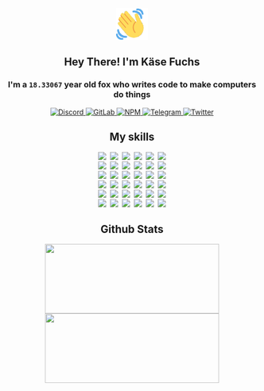 <div><p align=center><img src=./resources/images/wave.gif width=64px height=64px></p><h2 align=center>Hey There! I'm Käse Fuchs</h2><h3 align=center>I'm a <code>18.33067</code> year old fox who writes code to make computers do things</h3><p align=center><a href=https://discord.com/users/507526681125322772><img alt=Discord src="https://img.shields.io/badge/Discord-5865F2?logo=discord&logoColor=white&style=flat-square#036e643a555e38647d8e9ee20e7ea9d4"> </a><a href=https://gitlab.com/kasefuchs><img alt=GitLab src="https://img.shields.io/badge/GitLab-330F63?logo=gitlab&logoColor=white&style=flat-square#036e643a555e38647d8e9ee20e7ea9d4"> </a><a href=https://npmjs.com/~kasefuchs><img alt=NPM src="https://img.shields.io/badge/NPM-CB3837?logo=npm&logoColor=white&style=flat-square#036e643a555e38647d8e9ee20e7ea9d4"> </a><a href=https://t.me/kasefuchs><img alt=Telegram src="https://img.shields.io/badge/Telegram-2CA5E0?logo=telegram&logoColor=white&style=flat-square#036e643a555e38647d8e9ee20e7ea9d4"> </a><a href=https://twitter.com/kasefuchs><img alt=Twitter src="https://img.shields.io/badge/Twitter-1DA1F2?logo=twitter&logoColor=white&style=flat-square#036e643a555e38647d8e9ee20e7ea9d4"></a></p><h2 align=center>My skills</h2><p align=center><a href=https://aws.amazon.com/ ><picture><source srcset="https://skillicons.dev/icons?i=aws&theme=dark#036e643a555e38647d8e9ee20e7ea9d4" media="(prefers-color-scheme: dark)"><source srcset="https://skillicons.dev/icons?i=aws&theme=light#036e643a555e38647d8e9ee20e7ea9d4" media="(prefers-color-scheme: light), (prefers-color-scheme: no-preference)"><img src="https://skillicons.dev/icons?i=aws&theme=light#036e643a555e38647d8e9ee20e7ea9d4"></picture></a>&nbsp;&nbsp;<a href=https://en.wikipedia.org/wiki/Bash_(Unix_shell)><picture><source srcset="https://skillicons.dev/icons?i=bash&theme=dark#036e643a555e38647d8e9ee20e7ea9d4" media="(prefers-color-scheme: dark)"><source srcset="https://skillicons.dev/icons?i=bash&theme=light#036e643a555e38647d8e9ee20e7ea9d4" media="(prefers-color-scheme: light), (prefers-color-scheme: no-preference)"><img src="https://skillicons.dev/icons?i=bash&theme=light#036e643a555e38647d8e9ee20e7ea9d4"></picture></a>&nbsp;&nbsp;<a href=https://discord.com/developers/docs><picture><source srcset="https://skillicons.dev/icons?i=bots&theme=dark#036e643a555e38647d8e9ee20e7ea9d4" media="(prefers-color-scheme: dark)"><source srcset="https://skillicons.dev/icons?i=bots&theme=light#036e643a555e38647d8e9ee20e7ea9d4" media="(prefers-color-scheme: light), (prefers-color-scheme: no-preference)"><img src="https://skillicons.dev/icons?i=bots&theme=light#036e643a555e38647d8e9ee20e7ea9d4"></picture></a>&nbsp;&nbsp;<a href=https://www.cloudflare.com/ ><picture><source srcset="https://skillicons.dev/icons?i=cloudflare&theme=dark#036e643a555e38647d8e9ee20e7ea9d4" media="(prefers-color-scheme: dark)"><source srcset="https://skillicons.dev/icons?i=cloudflare&theme=light#036e643a555e38647d8e9ee20e7ea9d4" media="(prefers-color-scheme: light), (prefers-color-scheme: no-preference)"><img src="https://skillicons.dev/icons?i=cloudflare&theme=light#036e643a555e38647d8e9ee20e7ea9d4"></picture></a>&nbsp;&nbsp;<a href=https://en.wikipedia.org/wiki/CSS><picture><source srcset="https://skillicons.dev/icons?i=css&theme=dark#036e643a555e38647d8e9ee20e7ea9d4" media="(prefers-color-scheme: dark)"><source srcset="https://skillicons.dev/icons?i=css&theme=light#036e643a555e38647d8e9ee20e7ea9d4" media="(prefers-color-scheme: light), (prefers-color-scheme: no-preference)"><img src="https://skillicons.dev/icons?i=css&theme=light#036e643a555e38647d8e9ee20e7ea9d4"></picture></a>&nbsp;&nbsp;<a href=https://www.docker.com/ ><picture><source srcset="https://skillicons.dev/icons?i=docker&theme=dark#036e643a555e38647d8e9ee20e7ea9d4" media="(prefers-color-scheme: dark)"><source srcset="https://skillicons.dev/icons?i=docker&theme=light#036e643a555e38647d8e9ee20e7ea9d4" media="(prefers-color-scheme: light), (prefers-color-scheme: no-preference)"><img src="https://skillicons.dev/icons?i=docker&theme=light#036e643a555e38647d8e9ee20e7ea9d4"></picture></a><br><a href=https://www.electronjs.org/ ><picture><source srcset="https://skillicons.dev/icons?i=electron&theme=dark#036e643a555e38647d8e9ee20e7ea9d4" media="(prefers-color-scheme: dark)"><source srcset="https://skillicons.dev/icons?i=electron&theme=light#036e643a555e38647d8e9ee20e7ea9d4" media="(prefers-color-scheme: light), (prefers-color-scheme: no-preference)"><img src="https://skillicons.dev/icons?i=electron&theme=light#036e643a555e38647d8e9ee20e7ea9d4"></picture></a>&nbsp;&nbsp;<a href=https://expressjs.com/ ><picture><source srcset="https://skillicons.dev/icons?i=express&theme=dark#036e643a555e38647d8e9ee20e7ea9d4" media="(prefers-color-scheme: dark)"><source srcset="https://skillicons.dev/icons?i=express&theme=light#036e643a555e38647d8e9ee20e7ea9d4" media="(prefers-color-scheme: light), (prefers-color-scheme: no-preference)"><img src="https://skillicons.dev/icons?i=express&theme=light#036e643a555e38647d8e9ee20e7ea9d4"></picture></a>&nbsp;&nbsp;<a href=https://www.figma.com/ ><picture><source srcset="https://skillicons.dev/icons?i=figma&theme=dark#036e643a555e38647d8e9ee20e7ea9d4" media="(prefers-color-scheme: dark)"><source srcset="https://skillicons.dev/icons?i=figma&theme=light#036e643a555e38647d8e9ee20e7ea9d4" media="(prefers-color-scheme: light), (prefers-color-scheme: no-preference)"><img src="https://skillicons.dev/icons?i=figma&theme=light#036e643a555e38647d8e9ee20e7ea9d4"></picture></a>&nbsp;&nbsp;<a href=https://firebase.google.com/ ><picture><source srcset="https://skillicons.dev/icons?i=firebase&theme=dark#036e643a555e38647d8e9ee20e7ea9d4" media="(prefers-color-scheme: dark)"><source srcset="https://skillicons.dev/icons?i=firebase&theme=light#036e643a555e38647d8e9ee20e7ea9d4" media="(prefers-color-scheme: light), (prefers-color-scheme: no-preference)"><img src="https://skillicons.dev/icons?i=firebase&theme=light#036e643a555e38647d8e9ee20e7ea9d4"></picture></a>&nbsp;&nbsp;<a href=https://flask.palletsprojects.com/ ><picture><source srcset="https://skillicons.dev/icons?i=flask&theme=dark#036e643a555e38647d8e9ee20e7ea9d4" media="(prefers-color-scheme: dark)"><source srcset="https://skillicons.dev/icons?i=flask&theme=light#036e643a555e38647d8e9ee20e7ea9d4" media="(prefers-color-scheme: light), (prefers-color-scheme: no-preference)"><img src="https://skillicons.dev/icons?i=flask&theme=light#036e643a555e38647d8e9ee20e7ea9d4"></picture></a>&nbsp;&nbsp;<a href=https://cloud.google.com/ ><picture><source srcset="https://skillicons.dev/icons?i=gcp&theme=dark#036e643a555e38647d8e9ee20e7ea9d4" media="(prefers-color-scheme: dark)"><source srcset="https://skillicons.dev/icons?i=gcp&theme=light#036e643a555e38647d8e9ee20e7ea9d4" media="(prefers-color-scheme: light), (prefers-color-scheme: no-preference)"><img src="https://skillicons.dev/icons?i=gcp&theme=light#036e643a555e38647d8e9ee20e7ea9d4"></picture></a><br><a href=https://git-scm.com/ ><picture><source srcset="https://skillicons.dev/icons?i=git&theme=dark#036e643a555e38647d8e9ee20e7ea9d4" media="(prefers-color-scheme: dark)"><source srcset="https://skillicons.dev/icons?i=git&theme=light#036e643a555e38647d8e9ee20e7ea9d4" media="(prefers-color-scheme: light), (prefers-color-scheme: no-preference)"><img src="https://skillicons.dev/icons?i=git&theme=light#036e643a555e38647d8e9ee20e7ea9d4"></picture></a>&nbsp;&nbsp;<a href=https://github.com/ ><picture><source srcset="https://skillicons.dev/icons?i=github&theme=dark#036e643a555e38647d8e9ee20e7ea9d4" media="(prefers-color-scheme: dark)"><source srcset="https://skillicons.dev/icons?i=github&theme=light#036e643a555e38647d8e9ee20e7ea9d4" media="(prefers-color-scheme: light), (prefers-color-scheme: no-preference)"><img src="https://skillicons.dev/icons?i=github&theme=light#036e643a555e38647d8e9ee20e7ea9d4"></picture></a>&nbsp;&nbsp;<a href=https://gitlab.com/ ><picture><source srcset="https://skillicons.dev/icons?i=gitlab&theme=dark#036e643a555e38647d8e9ee20e7ea9d4" media="(prefers-color-scheme: dark)"><source srcset="https://skillicons.dev/icons?i=gitlab&theme=light#036e643a555e38647d8e9ee20e7ea9d4" media="(prefers-color-scheme: light), (prefers-color-scheme: no-preference)"><img src="https://skillicons.dev/icons?i=gitlab&theme=light#036e643a555e38647d8e9ee20e7ea9d4"></picture></a>&nbsp;&nbsp;<a href=https://www.heroku.com/ ><picture><source srcset="https://skillicons.dev/icons?i=heroku&theme=dark#036e643a555e38647d8e9ee20e7ea9d4" media="(prefers-color-scheme: dark)"><source srcset="https://skillicons.dev/icons?i=heroku&theme=light#036e643a555e38647d8e9ee20e7ea9d4" media="(prefers-color-scheme: light), (prefers-color-scheme: no-preference)"><img src="https://skillicons.dev/icons?i=heroku&theme=light#036e643a555e38647d8e9ee20e7ea9d4"></picture></a>&nbsp;&nbsp;<a href=https://en.wikipedia.org/wiki/HTML><picture><source srcset="https://skillicons.dev/icons?i=html&theme=dark#036e643a555e38647d8e9ee20e7ea9d4" media="(prefers-color-scheme: dark)"><source srcset="https://skillicons.dev/icons?i=html&theme=light#036e643a555e38647d8e9ee20e7ea9d4" media="(prefers-color-scheme: light), (prefers-color-scheme: no-preference)"><img src="https://skillicons.dev/icons?i=html&theme=light#036e643a555e38647d8e9ee20e7ea9d4"></picture></a>&nbsp;&nbsp;<a href=https://en.wikipedia.org/wiki/JavaScript><picture><source srcset="https://skillicons.dev/icons?i=js&theme=dark#036e643a555e38647d8e9ee20e7ea9d4" media="(prefers-color-scheme: dark)"><source srcset="https://skillicons.dev/icons?i=js&theme=light#036e643a555e38647d8e9ee20e7ea9d4" media="(prefers-color-scheme: light), (prefers-color-scheme: no-preference)"><img src="https://skillicons.dev/icons?i=js&theme=light#036e643a555e38647d8e9ee20e7ea9d4"></picture></a><br><a href=https://en.wikipedia.org/wiki/Linux><picture><source srcset="https://skillicons.dev/icons?i=linux&theme=dark#036e643a555e38647d8e9ee20e7ea9d4" media="(prefers-color-scheme: dark)"><source srcset="https://skillicons.dev/icons?i=linux&theme=light#036e643a555e38647d8e9ee20e7ea9d4" media="(prefers-color-scheme: light), (prefers-color-scheme: no-preference)"><img src="https://skillicons.dev/icons?i=linux&theme=light#036e643a555e38647d8e9ee20e7ea9d4"></picture></a>&nbsp;&nbsp;<a href=https://mui.com/ ><picture><source srcset="https://skillicons.dev/icons?i=materialui&theme=dark#036e643a555e38647d8e9ee20e7ea9d4" media="(prefers-color-scheme: dark)"><source srcset="https://skillicons.dev/icons?i=materialui&theme=light#036e643a555e38647d8e9ee20e7ea9d4" media="(prefers-color-scheme: light), (prefers-color-scheme: no-preference)"><img src="https://skillicons.dev/icons?i=materialui&theme=light#036e643a555e38647d8e9ee20e7ea9d4"></picture></a>&nbsp;&nbsp;<a href=https://en.wikipedia.org/wiki/Markdown><picture><source srcset="https://skillicons.dev/icons?i=md&theme=dark#036e643a555e38647d8e9ee20e7ea9d4" media="(prefers-color-scheme: dark)"><source srcset="https://skillicons.dev/icons?i=md&theme=light#036e643a555e38647d8e9ee20e7ea9d4" media="(prefers-color-scheme: light), (prefers-color-scheme: no-preference)"><img src="https://skillicons.dev/icons?i=md&theme=light#036e643a555e38647d8e9ee20e7ea9d4"></picture></a>&nbsp;&nbsp;<a href=https://www.mongodb.com/ ><picture><source srcset="https://skillicons.dev/icons?i=mongodb&theme=dark#036e643a555e38647d8e9ee20e7ea9d4" media="(prefers-color-scheme: dark)"><source srcset="https://skillicons.dev/icons?i=mongodb&theme=light#036e643a555e38647d8e9ee20e7ea9d4" media="(prefers-color-scheme: light), (prefers-color-scheme: no-preference)"><img src="https://skillicons.dev/icons?i=mongodb&theme=light#036e643a555e38647d8e9ee20e7ea9d4"></picture></a>&nbsp;&nbsp;<a href=https://www.mysql.com/ ><picture><source srcset="https://skillicons.dev/icons?i=mysql&theme=dark#036e643a555e38647d8e9ee20e7ea9d4" media="(prefers-color-scheme: dark)"><source srcset="https://skillicons.dev/icons?i=mysql&theme=light#036e643a555e38647d8e9ee20e7ea9d4" media="(prefers-color-scheme: light), (prefers-color-scheme: no-preference)"><img src="https://skillicons.dev/icons?i=mysql&theme=light#036e643a555e38647d8e9ee20e7ea9d4"></picture></a>&nbsp;&nbsp;<a href=https://nextjs.org/ ><picture><source srcset="https://skillicons.dev/icons?i=nextjs&theme=dark#036e643a555e38647d8e9ee20e7ea9d4" media="(prefers-color-scheme: dark)"><source srcset="https://skillicons.dev/icons?i=nextjs&theme=light#036e643a555e38647d8e9ee20e7ea9d4" media="(prefers-color-scheme: light), (prefers-color-scheme: no-preference)"><img src="https://skillicons.dev/icons?i=nextjs&theme=light#036e643a555e38647d8e9ee20e7ea9d4"></picture></a><br><a href=https://nodejs.org/en/ ><picture><source srcset="https://skillicons.dev/icons?i=nodejs&theme=dark#036e643a555e38647d8e9ee20e7ea9d4" media="(prefers-color-scheme: dark)"><source srcset="https://skillicons.dev/icons?i=nodejs&theme=light#036e643a555e38647d8e9ee20e7ea9d4" media="(prefers-color-scheme: light), (prefers-color-scheme: no-preference)"><img src="https://skillicons.dev/icons?i=nodejs&theme=light#036e643a555e38647d8e9ee20e7ea9d4"></picture></a>&nbsp;&nbsp;<a href=https://www.postgresql.org/ ><picture><source srcset="https://skillicons.dev/icons?i=postgres&theme=dark#036e643a555e38647d8e9ee20e7ea9d4" media="(prefers-color-scheme: dark)"><source srcset="https://skillicons.dev/icons?i=postgres&theme=light#036e643a555e38647d8e9ee20e7ea9d4" media="(prefers-color-scheme: light), (prefers-color-scheme: no-preference)"><img src="https://skillicons.dev/icons?i=postgres&theme=light#036e643a555e38647d8e9ee20e7ea9d4"></picture></a>&nbsp;&nbsp;<a href=https://learn.microsoft.com/en-us/powershell/ ><picture><source srcset="https://skillicons.dev/icons?i=powershell&theme=dark#036e643a555e38647d8e9ee20e7ea9d4" media="(prefers-color-scheme: dark)"><source srcset="https://skillicons.dev/icons?i=powershell&theme=light#036e643a555e38647d8e9ee20e7ea9d4" media="(prefers-color-scheme: light), (prefers-color-scheme: no-preference)"><img src="https://skillicons.dev/icons?i=powershell&theme=light#036e643a555e38647d8e9ee20e7ea9d4"></picture></a>&nbsp;&nbsp;<a href=https://www.python.org/ ><picture><source srcset="https://skillicons.dev/icons?i=py&theme=dark#036e643a555e38647d8e9ee20e7ea9d4" media="(prefers-color-scheme: dark)"><source srcset="https://skillicons.dev/icons?i=py&theme=light#036e643a555e38647d8e9ee20e7ea9d4" media="(prefers-color-scheme: light), (prefers-color-scheme: no-preference)"><img src="https://skillicons.dev/icons?i=py&theme=light#036e643a555e38647d8e9ee20e7ea9d4"></picture></a>&nbsp;&nbsp;<a href=https://www.raspberrypi.org/ ><picture><source srcset="https://skillicons.dev/icons?i=raspberrypi&theme=dark#036e643a555e38647d8e9ee20e7ea9d4" media="(prefers-color-scheme: dark)"><source srcset="https://skillicons.dev/icons?i=raspberrypi&theme=light#036e643a555e38647d8e9ee20e7ea9d4" media="(prefers-color-scheme: light), (prefers-color-scheme: no-preference)"><img src="https://skillicons.dev/icons?i=raspberrypi&theme=light#036e643a555e38647d8e9ee20e7ea9d4"></picture></a>&nbsp;&nbsp;<a href=https://reactjs.org/ ><picture><source srcset="https://skillicons.dev/icons?i=react&theme=dark#036e643a555e38647d8e9ee20e7ea9d4" media="(prefers-color-scheme: dark)"><source srcset="https://skillicons.dev/icons?i=react&theme=light#036e643a555e38647d8e9ee20e7ea9d4" media="(prefers-color-scheme: light), (prefers-color-scheme: no-preference)"><img src="https://skillicons.dev/icons?i=react&theme=light#036e643a555e38647d8e9ee20e7ea9d4"></picture></a><br><a href=https://redux.js.org/ ><picture><source srcset="https://skillicons.dev/icons?i=redux&theme=dark#036e643a555e38647d8e9ee20e7ea9d4" media="(prefers-color-scheme: dark)"><source srcset="https://skillicons.dev/icons?i=redux&theme=light#036e643a555e38647d8e9ee20e7ea9d4" media="(prefers-color-scheme: light), (prefers-color-scheme: no-preference)"><img src="https://skillicons.dev/icons?i=redux&theme=light#036e643a555e38647d8e9ee20e7ea9d4"></picture></a>&nbsp;&nbsp;<a href=https://en.wikipedia.org/wiki/Regular_expression><picture><source srcset="https://skillicons.dev/icons?i=regex&theme=dark#036e643a555e38647d8e9ee20e7ea9d4" media="(prefers-color-scheme: dark)"><source srcset="https://skillicons.dev/icons?i=regex&theme=light#036e643a555e38647d8e9ee20e7ea9d4" media="(prefers-color-scheme: light), (prefers-color-scheme: no-preference)"><img src="https://skillicons.dev/icons?i=regex&theme=light#036e643a555e38647d8e9ee20e7ea9d4"></picture></a>&nbsp;&nbsp;<a href=https://en.wikipedia.org/wiki/Sass_(stylesheet_language)><picture><source srcset="https://skillicons.dev/icons?i=sass&theme=dark#036e643a555e38647d8e9ee20e7ea9d4" media="(prefers-color-scheme: dark)"><source srcset="https://skillicons.dev/icons?i=sass&theme=light#036e643a555e38647d8e9ee20e7ea9d4" media="(prefers-color-scheme: light), (prefers-color-scheme: no-preference)"><img src="https://skillicons.dev/icons?i=sass&theme=light#036e643a555e38647d8e9ee20e7ea9d4"></picture></a>&nbsp;&nbsp;<a href=https://www.typescriptlang.org/ ><picture><source srcset="https://skillicons.dev/icons?i=ts&theme=dark#036e643a555e38647d8e9ee20e7ea9d4" media="(prefers-color-scheme: dark)"><source srcset="https://skillicons.dev/icons?i=ts&theme=light#036e643a555e38647d8e9ee20e7ea9d4" media="(prefers-color-scheme: light), (prefers-color-scheme: no-preference)"><img src="https://skillicons.dev/icons?i=ts&theme=light#036e643a555e38647d8e9ee20e7ea9d4"></picture></a>&nbsp;&nbsp;<a href=https://unity.com/ ><picture><source srcset="https://skillicons.dev/icons?i=unity&theme=dark#036e643a555e38647d8e9ee20e7ea9d4" media="(prefers-color-scheme: dark)"><source srcset="https://skillicons.dev/icons?i=unity&theme=light#036e643a555e38647d8e9ee20e7ea9d4" media="(prefers-color-scheme: light), (prefers-color-scheme: no-preference)"><img src="https://skillicons.dev/icons?i=unity&theme=light#036e643a555e38647d8e9ee20e7ea9d4"></picture></a>&nbsp;&nbsp;<a href=https://workers.cloudflare.com/ ><picture><source srcset="https://skillicons.dev/icons?i=workers&theme=dark#036e643a555e38647d8e9ee20e7ea9d4" media="(prefers-color-scheme: dark)"><source srcset="https://skillicons.dev/icons?i=workers&theme=light#036e643a555e38647d8e9ee20e7ea9d4" media="(prefers-color-scheme: light), (prefers-color-scheme: no-preference)"><img src="https://skillicons.dev/icons?i=workers&theme=light#036e643a555e38647d8e9ee20e7ea9d4"></picture></a><br></p><h2 align=center>Github Stats</h2><p align=center><picture><source srcset="https://github-readme-stats-kasefuchs.vercel.app/api/?count_private=true&hide_border=true&hide_rank=true&line_height=20&hide_title=true&username=Kasefuchs&theme=dark#036e643a555e38647d8e9ee20e7ea9d4" media="(prefers-color-scheme: dark)"><source srcset="https://github-readme-stats-kasefuchs.vercel.app/api/?count_private=true&hide_border=true&hide_rank=true&line_height=20&hide_title=true&username=Kasefuchs&theme=light#036e643a555e38647d8e9ee20e7ea9d4" media="(prefers-color-scheme: light), (prefers-color-scheme: no-preference)"><img align=middle width=350 height=140 src="https://github-readme-stats-kasefuchs.vercel.app/api/?count_private=true&hide_border=true&hide_rank=true&line_height=20&hide_title=true&username=Kasefuchs&theme=light#036e643a555e38647d8e9ee20e7ea9d4"></picture><picture><source srcset="https://github-readme-stats-kasefuchs.vercel.app/api/top-langs/?count_private=true&hide_border=true&layout=compact&username=Kasefuchs&theme=dark#036e643a555e38647d8e9ee20e7ea9d4" media="(prefers-color-scheme: dark)"><source srcset="https://github-readme-stats-kasefuchs.vercel.app/api/top-langs/?count_private=true&hide_border=true&layout=compact&username=Kasefuchs&theme=light#036e643a555e38647d8e9ee20e7ea9d4" media="(prefers-color-scheme: light), (prefers-color-scheme: no-preference)"><img align=middle width=350 height=140 src="https://github-readme-stats-kasefuchs.vercel.app/api/top-langs/?count_private=true&hide_border=true&layout=compact&username=Kasefuchs&theme=light#036e643a555e38647d8e9ee20e7ea9d4"></picture></p><img src="https://hit.yhype.me/github/profile?user_id=64592097#036e643a555e38647d8e9ee20e7ea9d4" alt=""></div>